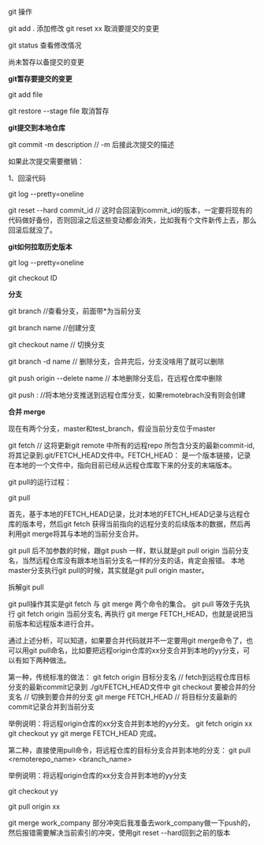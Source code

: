 git 操作

git add . 添加修改 git reset xx 取消要提交的变更

git status 查看修改情况

尚未暂存以备提交的变更

**git暂存要提交的变更**

git add file

git restore --stage file  取消暂存

**git提交到本地仓库**

git commit -m description // -m 后接此次提交的描述

如果此次提交需要撤销：

1、回滚代码

git log --pretty=oneline

git reset --hard commit_id  // 这时会回滚到commit_id的版本，一定要将现有的代码做好备份，否则回滚之后这些变动都会消失，比如我有个文件新传上去，那么回滚后就没了。

**git如何拉取历史版本**

git log --pretty=oneline

git checkout ID



**分支**

git branch //查看分支，前面带*为当前分支

git branch name //创建分支

git checkout name // 切换分支

git branch -d name // 删除分支，合并完后，分支没啥用了就可以删除

git push origin --delete name // 本地删除分支后，在远程仓库中删除

git push  <remote><localbranch>:<remotebranch> //将本地分支推送到远程仓库分支，如果remotebrach没有则会创建

**合并 merge**

现在有两个分支，master和test_branch，假设当前分支位于master

git fetch // 这将更新git remote 中所有的远程repo 所包含分支的最新commit-id, 将其记录到.git/FETCH_HEAD文件中。FETCH_HEAD： 是一个版本链接，记录在本地的一个文件中，指向目前已经从远程仓库取下来的分支的末端版本。

git pull的运行过程：

git pull

首先，基于本地的FETCH_HEAD记录，比对本地的FETCH_HEAD记录与远程仓库的版本号，然后git fetch 获得当前指向的远程分支的后续版本的数据，然后再利用git merge将其与本地的当前分支合并。

git pull 后不加参数的时候，跟git push 一样，默认就是git pull origin 当前分支名，当然远程仓库没有跟本地当前分支名一样的分支的话，肯定会报错。
本地master分支执行git pull的时候，其实就是git pull origin master。

拆解git pull

git pull操作其实是git fetch 与 git merge 两个命令的集合。
git pull 等效于先执行 git fetch origin 当前分支名, 再执行 git merge FETCH_HEAD，也就是说把当前版本和远程版本进行合并。

通过上述分析，可以知道，如果要合并代码就并不一定要用git merge命令了，也可以用git pull命名，比如要把远程origin仓库的xx分支合并到本地的yy分支，可以有如下两种做法。

第一种，传统标准的做法：
git fetch origin 目标分支名 // fetch到远程仓库目标分支的最新commit记录到 ./git/FETCH_HEAD文件中
git checkout 要被合并的分支名 // 切换到要合并的分支
git merge FETCH_HEAD // 将目标分支最新的commit记录合并到当前分支

举例说明：将远程origin仓库的xx分支合并到本地的yy分支。
git fetch origin xx
git checkout yy
git merge FETCH_HEAD
完成。

第二种，直接使用pull命令，将远程仓库的目标分支合并到本地的分支：
git pull <remoterepo_name> <branch_name> 

举例说明：将远程origin仓库的xx分支合并到本地的yy分支

git checkout yy

git pull origin xx



git merge work_company 部分冲突后我准备去work_company做一下push的，然后报错需要解决当前索引的冲突，使用git reset --hard回到之前的版本